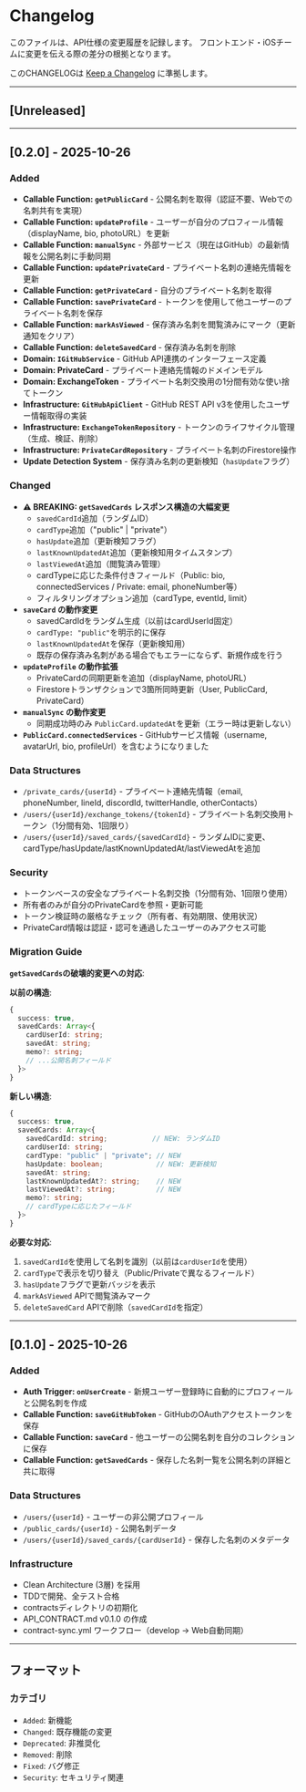 # Changelog

このファイルは、API仕様の変更履歴を記録します。
フロントエンド・iOSチームに変更を伝える際の差分の根拠となります。

このCHANGELOGは [Keep a Changelog](https://keepachangelog.com/ja/1.0.0/) に準拠します。

---

## [Unreleased]

---

## [0.2.0] - 2025-10-26

### Added
- **Callable Function: `getPublicCard`** - 公開名刺を取得（認証不要、Webでの名刺共有を実現）
- **Callable Function: `updateProfile`** - ユーザーが自分のプロフィール情報（displayName, bio, photoURL）を更新
- **Callable Function: `manualSync`** - 外部サービス（現在はGitHub）の最新情報を公開名刺に手動同期
- **Callable Function: `updatePrivateCard`** - プライベート名刺の連絡先情報を更新
- **Callable Function: `getPrivateCard`** - 自分のプライベート名刺を取得
- **Callable Function: `savePrivateCard`** - トークンを使用して他ユーザーのプライベート名刺を保存
- **Callable Function: `markAsViewed`** - 保存済み名刺を閲覧済みにマーク（更新通知をクリア）
- **Callable Function: `deleteSavedCard`** - 保存済み名刺を削除
- **Domain: `IGitHubService`** - GitHub API連携のインターフェース定義
- **Domain: PrivateCard** - プライベート連絡先情報のドメインモデル
- **Domain: ExchangeToken** - プライベート名刺交換用の1分間有効な使い捨てトークン
- **Infrastructure: `GitHubApiClient`** - GitHub REST API v3を使用したユーザー情報取得の実装
- **Infrastructure: `ExchangeTokenRepository`** - トークンのライフサイクル管理（生成、検証、削除）
- **Infrastructure: `PrivateCardRepository`** - プライベート名刺のFirestore操作
- **Update Detection System** - 保存済み名刺の更新検知（`hasUpdate`フラグ）

### Changed
- **⚠️ BREAKING: `getSavedCards` レスポンス構造の大幅変更**
  - `savedCardId`追加（ランダムID）
  - `cardType`追加（"public" | "private"）
  - `hasUpdate`追加（更新検知フラグ）
  - `lastKnownUpdatedAt`追加（更新検知用タイムスタンプ）
  - `lastViewedAt`追加（閲覧済み管理）
  - cardTypeに応じた条件付きフィールド（Public: bio, connectedServices / Private: email, phoneNumber等）
  - フィルタリングオプション追加（cardType, eventId, limit）
- **`saveCard` の動作変更**
  - savedCardIdをランダム生成（以前はcardUserId固定）
  - `cardType: "public"`を明示的に保存
  - `lastKnownUpdatedAt`を保存（更新検知用）
  - 既存の保存済み名刺がある場合でもエラーにならず、新規作成を行う
- **`updateProfile` の動作拡張**
  - PrivateCardの同期更新を追加（displayName, photoURL）
  - Firestoreトランザクションで3箇所同時更新（User, PublicCard, PrivateCard）
- **`manualSync` の動作変更**
  - 同期成功時のみ `PublicCard.updatedAt`を更新（エラー時は更新しない）
- **`PublicCard.connectedServices`** - GitHubサービス情報（username, avatarUrl, bio, profileUrl）を含むようになりました

### Data Structures
- `/private_cards/{userId}` - プライベート連絡先情報（email, phoneNumber, lineId, discordId, twitterHandle, otherContacts）
- `/users/{userId}/exchange_tokens/{tokenId}` - プライベート名刺交換用トークン（1分間有効、1回限り）
- `/users/{userId}/saved_cards/{savedCardId}` - ランダムIDに変更、cardType/hasUpdate/lastKnownUpdatedAt/lastViewedAtを追加

### Security
- トークンベースの安全なプライベート名刺交換（1分間有効、1回限り使用）
- 所有者のみが自分のPrivateCardを参照・更新可能
- トークン検証時の厳格なチェック（所有者、有効期限、使用状況）
- PrivateCard情報は認証・認可を通過したユーザーのみアクセス可能

### Migration Guide
**`getSavedCards`の破壊的変更への対応**:

**以前の構造**:
```typescript
{
  success: true,
  savedCards: Array<{
    cardUserId: string;
    savedAt: string;
    memo?: string;
    // ...公開名刺フィールド
  }>
}
```

**新しい構造**:
```typescript
{
  success: true,
  savedCards: Array<{
    savedCardId: string;           // NEW: ランダムID
    cardUserId: string;
    cardType: "public" | "private"; // NEW
    hasUpdate: boolean;             // NEW: 更新検知
    savedAt: string;
    lastKnownUpdatedAt?: string;    // NEW
    lastViewedAt?: string;          // NEW
    memo?: string;
    // cardTypeに応じたフィールド
  }>
}
```

**必要な対応**:
1. `savedCardId`を使用して名刺を識別（以前は`cardUserId`を使用）
2. `cardType`で表示を切り替え（Public/Privateで異なるフィールド）
3. `hasUpdate`フラグで更新バッジを表示
4. `markAsViewed` APIで閲覧済みマーク
5. `deleteSavedCard` APIで削除（`savedCardId`を指定）

---

## [0.1.0] - 2025-10-26

### Added
- **Auth Trigger: `onUserCreate`** - 新規ユーザー登録時に自動的にプロフィールと公開名刺を作成
- **Callable Function: `saveGitHubToken`** - GitHubのOAuthアクセストークンを保存
- **Callable Function: `saveCard`** - 他ユーザーの公開名刺を自分のコレクションに保存
- **Callable Function: `getSavedCards`** - 保存した名刺一覧を公開名刺の詳細と共に取得

### Data Structures
- `/users/{userId}` - ユーザーの非公開プロフィール
- `/public_cards/{userId}` - 公開名刺データ
- `/users/{userId}/saved_cards/{cardUserId}` - 保存した名刺のメタデータ

### Infrastructure
- Clean Architecture (3層) を採用
- TDDで開発、全テスト合格
- contractsディレクトリの初期化
- API_CONTRACT.md v0.1.0 の作成
- contract-sync.yml ワークフロー（develop → Web自動同期）

---

## フォーマット

### カテゴリ
- `Added`: 新機能
- `Changed`: 既存機能の変更
- `Deprecated`: 非推奨化
- `Removed`: 削除
- `Fixed`: バグ修正
- `Security`: セキュリティ関連
